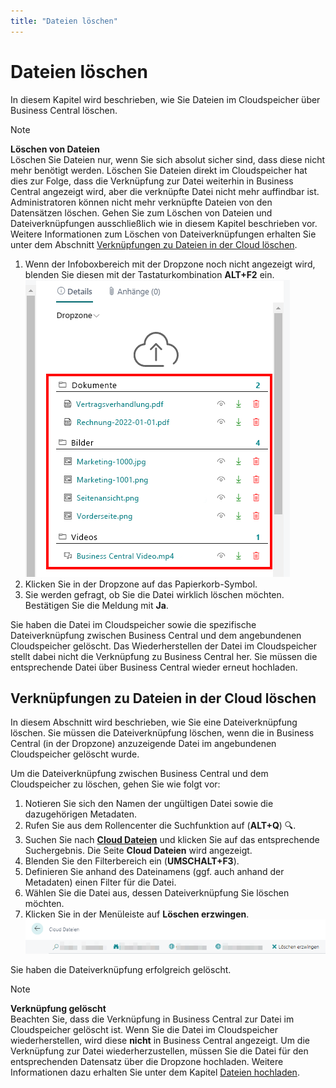 ```yaml
---
title: "Dateien löschen"
---
```


# <a name="delete-files"></a>Dateien löschen

In diesem Kapitel wird beschrieben, wie Sie Dateien im Cloudspeicher über Business Central löschen.  

>[!NOTE]  
>**Löschen von Dateien**  
Löschen Sie Dateien nur, wenn Sie sich absolut sicher sind, dass diese nicht mehr benötigt werden. Löschen Sie Dateien direkt im Cloudspeicher hat dies zur Folge, dass die Verknüpfung zur Datei weiterhin in Business Central angezeigt wird, aber die verknüpfte Datei nicht mehr auffindbar ist. Administratoren können nicht mehr verknüpfte Dateien von den Datensätzen löschen. Gehen Sie zum Löschen von Dateien und Dateiverknüpfungen ausschließlich wie in diesem Kapitel beschrieben vor. Weitere Informationen zum Löschen von Dateiverknüpfungen erhalten Sie unter dem Abschnitt [Verknüpfungen zu Dateien in der Cloud löschen](#delete-connection-to-files-saved-in-the-cloud).  

1. Wenn der Infoboxbereich mit der Dropzone noch nicht angezeigt wird, blenden Sie diesen mit der Tastaturkombination **ALT+F2** ein.  
    ![categories-on-item-list](../assets/categories-on-item-list.png)  
1. Klicken Sie in der Dropzone auf das Papierkorb-Symbol.  
1. Sie werden gefragt, ob Sie die Datei wirklich löschen möchten. Bestätigen Sie die Meldung mit **Ja**.  

Sie haben die Datei im Cloudspeicher sowie die spezifische Dateiverknüpfung zwischen Business Central und dem angebundenen Cloudspeicher gelöscht. Das Wiederherstellen der Datei im Cloudspeicher stellt dabei nicht die Verknüpfung zu Business Central her. Sie müssen die entsprechende Datei über Business Central wieder erneut hochladen.  

## <a name="delete-connection-to-files-saved-in-the-cloud"></a>Verknüpfungen zu Dateien in der Cloud löschen

In diesem Abschnitt wird beschrieben, wie Sie eine Dateiverknüpfung löschen. 
Sie müssen die Dateiverknüpfung löschen, wenn die in Business Central (in der Dropzone) anzuzeigende Datei im angebundenen Cloudspeicher gelöscht wurde.  

Um die Dateiverknüpfung zwischen Business Central und dem Cloudspeicher zu löschen, gehen Sie wie folgt vor:  

1. Notieren Sie sich den Namen der ungültigen Datei sowie die dazugehörigen Metadaten.  
1. Rufen Sie aus dem Rollencenter die Suchfunktion auf (**ALT+Q**) 🔍.
1. Suchen Sie nach **[Cloud Dateien](https://businesscentral.dynamics.com/?page=70838576)** und klicken Sie auf das entsprechende Suchergebnis.
Die Seite **Cloud Dateien** wird angezeigt.  
1. Blenden Sie den Filterbereich ein (**UMSCHALT+F3**).  
1. Definieren Sie anhand des Dateinamens (ggf. auch anhand der Metadaten) einen Filter für die Datei.  
1. Wählen Sie die Datei aus, dessen Dateiverknüpfung Sie löschen möchten.  
1. Klicken Sie in der Menüleiste auf **Löschen erzwingen**.  
    ![force-delete](../assets/force-delete.png)  

Sie haben die Dateiverknüpfung erfolgreich gelöscht.  

>[!NOTE]  
>**Verknüpfung gelöscht**  
Beachten Sie, dass die Verknüpfung in Business Central zur Datei im Cloudspeicher gelöscht ist. Wenn Sie die Datei im Cloudspeicher wiederherstellen, wird diese **nicht** in Business Central angezeigt. Um die Verknüpfung zur Datei wiederherzustellen, müssen Sie die Datei für den entsprechenden Datensatz über die Dropzone hochladen. Weitere Informationen dazu erhalten Sie unter dem Kapitel [Dateien hochladen](upload-files.md).  

